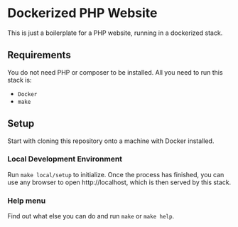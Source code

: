 # Dockerized PHP Website

This is just a boilerplate for a PHP website, running in a dockerized stack. 

## Requirements

You do not need PHP or composer to be installed. All you need to run this stack is:

- `Docker`
- `make`

## Setup

Start with cloning this repository onto a machine with Docker installed.

### Local Development Environment

Run `make local/setup` to initialize. Once the process has finished, you can use any browser to open http://localhost, which is then served by this stack.

### Help menu

Find out what else you can do and run `make` or `make help`.

